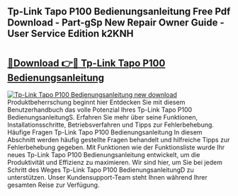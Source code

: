 ## Tp-Link Tapo P100 Bedienungsanleitung Free Pdf Download - Part-gSp New Repair Owner Guide - User Service Edition k2KNH

# <h2><a href="http://df0omhv.blite.top/?on=Tp-Link+Tapo+P100+Bedienungsanleitung">🔗Download 👉🔴 Tp-Link Tapo P100 Bedienungsanleitung</a></h2>

[![Tp-Link Tapo P100 Bedienungsanleitung new download](https://i.imgur.com/lujVjoI.png)](http://df0omhv.blite.top/?on=Tp-Link+Tapo+P100+Bedienungsanleitung)
Produktbeherrschung beginnt hier Entdecken Sie mit diesem Benutzerhandbuch das volle Potenzial Ihres Tp-Link Tapo P100 BedienungsanleitungS. Erfahren Sie mehr über seine Funktionen, Installationsschritte, Betriebsverfahren und Tipps zur Fehlerbehebung. Häufige Fragen Tp-Link Tapo P100 Bedienungsanleitung In diesem Abschnitt werden häufig gestellte Fragen behandelt und hilfreiche Tipps zur Fehlerbehebung gegeben. Mit Funktionen wie der Funktionsliste wurde Ihr neues Tp-Link Tapo P100 Bedienungsanleitung entwickelt, um die Produktivität und Effizienz zu maximieren. Wir sind hier, um Sie bei jedem Schritt des Weges Tp-Link Tapo P100 BedienungsanleitungD zu unterstützen. Unser Kundensupport-Team steht Ihnen während Ihrer gesamten Reise zur Verfügung.
